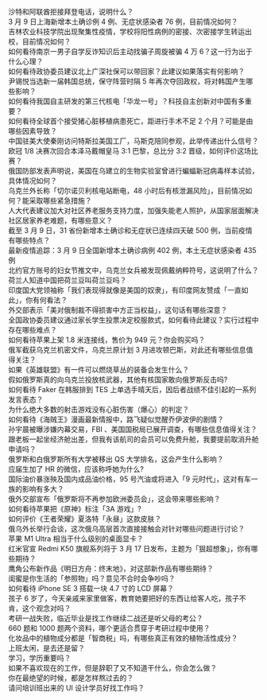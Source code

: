 沙特和阿联酋拒接拜登电话，说明什么？  
3 月 9 日上海新增本土确诊例 4 例、无症状感染者 76 例，目前情况如何？  
吉林农业科技学院出现聚集性疫情，学校将阳性病例的密接、次密接学生转运出校，目前情况如何？  
如何看待南京一男子自学反诈知识后主动找骗子周旋被骗 4 万 6？这一行为出于什么心理？  
如何看待政协委员建议北上广深社保可以带回家？此建议如果落实有何影响？  
尹锡悦当选新一届韩国总统，保守阵营时隔 5 年再次夺回政权，将对韩国产生哪些影响？  
如何看待我国自主研发的第三代核电「华龙一号」？科技自主创新对中国有多重要？  
如何看待全球首个接受猪心脏移植病患死亡，距进行手术不足 2 个月？可能是由哪些因素导致？  
中国驻美大使秦刚访问特斯拉美国工厂，马斯克陪同参观，此举传递出什么信号？  
欧冠 1/8 决赛次回合本泽马戴帽皇马 3:1 巴黎，总比分 3:2 晋级，如何评价这场比赛？  
俄国防部发表声明说，美国在乌建立的生物实验室曾进行蝙蝠新冠病毒样本试验，具体情况如何？  
乌克兰外长称「切尔诺贝利核电站断电，48 小时后有核泄漏风险」，目前情况如何？能采取哪些紧急措施？  
人大代表建议加大对社区养老服务支持力度，加强失能老人照护，从国家层面解决社区居家养老难题，有哪些意义？  
截至 3 月 9 日，31 省份新增本土确诊和无症状已连续四天破 500 例，当前疫情有哪些特点？  
最新疫情追踪：3 月 9 日全国新增本土确诊病例 402 例，本土无症状感染者 435 例  
北约官方账号的妇女节推文中，乌克兰女兵被发现佩戴纳粹符号，这说明了什么？  
荷兰人知道中国把荷兰豆叫荷兰豆吗？  
印度国大党领袖称「我们表现得就像是美国的奴隶」，有印度网友赞成「一直如此」，你有何看法？  
外交部表示「美对俄制裁不得损害中方正当权益」，这句话有哪些深意？  
全国政协委员建议通过家长学生投票决定校服款式，如何看待此建议？实行过程中存在哪些难点？  
如何看待苹果上架 1.8 米连接线，售价为 949 元？你会购买吗？  
俄军截获乌克兰机密文件，乌克兰原计划 3 月进攻顿巴斯，对此还有哪些信息值得关注？  
如果《英雄联盟》有一件可以燃烧草丛的装备会发生什么？  
假如俄罗斯真的向乌克兰投放核武器，其他有核国家敢向俄罗斯反击吗?  
如何看待 Faker 在韩服排到 TES 上单选手晴天后，因后者战绩不佳引起的一系列发言表态？  
为什么绝大多数的射击游戏没有心脏伤害（爆心）的判定？  
如何看待《海贼王》漫画最新情报中，路飞疑似觉醒乔伊波伊的剧情？  
孙宇晨被曝涉嫌内幕交易，FBI 、美国国税局已展开调查，有哪些信息值得关注？  
跟老板一起坐经济舱出差，但我有该航司的会员可以免费升舱，我要提前取消升舱申请吗？  
俄罗斯和白俄罗斯所有大学被移出 QS 大学排名，这会产生什么影响？  
应届生加了 HR 的微信，应该称呼她为什么?  
国际油价暴涨殃及国内成品油价格，95 号汽油或将进入「9 元时代」，这对有车一族的影响有多大？  
俄外交部宣布「俄罗斯将不再参加欧洲委员会」，这会带来哪些影响？  
如何看待苹果把《原神》标注「3A 游戏」?  
如何评价《王者荣耀》夏洛特「永昼」这款皮肤？  
俄乌外长举行会谈，这次俄乌高层首次直接接触会对针对哪些问题进行讨论？  
苹果 M1 Ultra 相当于什么级别的桌面显卡？  
红米官宣 Redmi K50 旗舰系列将于 3 月 17 日发布，主题为「狠超想象」，你有哪些期待？  
鹰角公布新作品《明日方舟：终末地》，对这部新作品有哪些期待？  
闺蜜是你生活的「参照物」吗？意见不合时会争吵吗？  
如何看待 iPhone SE 3 搭载一块 4.7 寸的 LCD 屏幕？  
孩子 6 岁了，今天亲戚来家里做客，教育她要把好的东西让给客人吃，孩子不肯，这个观念对吗？  
考研一战失败，临近毕业是找工作继续二战还是听父母的考公？  
660 题和 1000 题两个资料，哪个更适合贯穿于考研过程中使用？  
化妆品中的植物成分都是「智商税」吗，有哪些真正有效的植物活性成分？  
上班太闲，是去还是留？  
学习，学历重要吗？  
如果不喜欢现在的工作，但是辞职了又不知道干什么，你会怎么做？  
你在最绝望的时候，都是怎样熬过去的？  
请问培训班出来的 UI 设计学员好找工作吗？  
